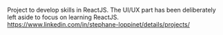 Project to develop skills in ReactJS. The UI/UX part has been deliberately left aside to focus on learning ReactJS.
https://www.linkedin.com/in/stephane-loppinet/details/projects/
